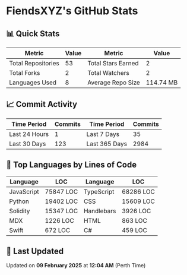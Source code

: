 # FiendsXYZ's GitHub Stats

## 📊 Quick Stats

| Metric               | Value       | Metric               | Value       |
|----------------------|-------------|----------------------|-------------|
| Total Repositories   | 53 | Total Stars Earned   | 2 |
| Total Forks          | 2 | Total Watchers       | 2 |
| Languages Used       | 8 | Average Repo Size    | 114.74 MB |

## 📈 Commit Activity

| Time Period      | Commits      | Time Period      | Commits      |
|------------------|--------------|------------------|--------------|
| Last 24 Hours    | 1 | Last 7 Days      | 35 |
| Last 30 Days     | 123 | Last 365 Days    | 2984 |

## 📝 Top Languages by Lines of Code

| Language       | LOC        | Language       | LOC        |
|----------------|------------|----------------|------------|
| JavaScript       | 75847 LOC  | TypeScript       | 68286 LOC  |
| Python       | 19402 LOC  | CSS       | 15609 LOC  |
| Solidity       | 15347 LOC  | Handlebars       | 3926 LOC  |
| MDX       | 1226 LOC  | HTML       | 863 LOC  |
| Swift       | 672 LOC  | C#       | 459 LOC  |

## 📅 Last Updated

Updated on **09 February 2025** at **12:04 AM** (Perth Time)
